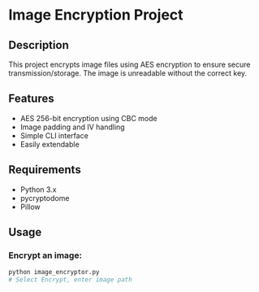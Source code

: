 # Image Encryption Project

## Description
This project encrypts image files using AES encryption to ensure secure transmission/storage. The image is unreadable without the correct key.

## Features
- AES 256-bit encryption using CBC mode
- Image padding and IV handling
- Simple CLI interface
- Easily extendable

## Requirements
- Python 3.x
- pycryptodome
- Pillow

## Usage

### Encrypt an image:
```bash
python image_encryptor.py
# Select Encrypt, enter image path
